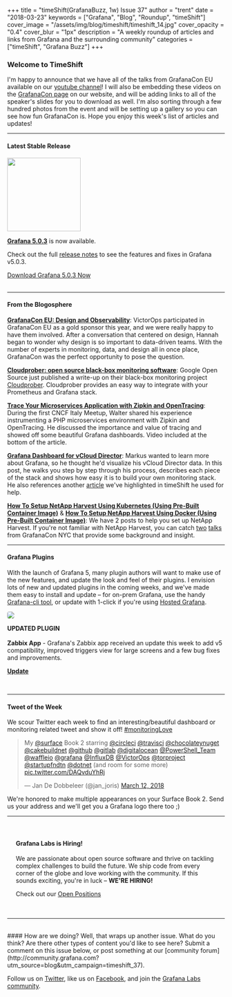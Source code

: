 +++
title = "timeShift(GrafanaBuzz, 1w) Issue 37"
author = "trent"
date = "2018-03-23"
keywords = ["Grafana", "Blog", "Roundup", "timeShift"]
cover_image = "/assets/img/blog/timeshift/timeshift_14.jpg"
cover_opacity = "0.4"
cover_blur = "1px"
description = "A weekly roundup of articles and links from Grafana and the surrounding community"
categories = ["timeShift", "Grafana Buzz"]
+++

### Welcome to TimeShift
I'm happy to announce that we have all of the talks from GrafanaCon EU available on our [youtube channel](https://www.youtube.com/playlist?list=PLDGkOdUX1UjpXR6BexaDoOIc0ksE2MzFI)! I will also be embedding these videos on the [GrafanaCon page](https://grafana.com/grafanacon) on our website, and will be adding links to all of the speaker's slides for you to download as well. I'm also sorting through a few hundred photos from the event and will be setting up a gallery so you can see how fun GrafanaCon is. Hope you enjoy this week's list of articles and updates!
<br />
<hr />

#### Latest Stable Release
<div class="row row--no-gutters blog-plugin-grid">
	<div class="col col--sm-3">
		<img src="/assets/img/blog/timeshift/grafana_release_icon.png" width="170" />
	</div>
	<div class="col col--sm-9">
		<p>
			<strong><a href="https://grafana.com/grafana/download?utm_source=blog&utm_campaign=timeshift_37" target="_blank">Grafana 5.0.3</a></strong> is now available.
		<p>
			Check out the full <a href="https://community.grafana.com/t/release-notes-v5-0-x/5250" target="_blank">release notes</a> to see the features and fixes in Grafana v5.0.3.
		</p>
		<a href="https://grafana.com/grafana/download?utm_source=blog&utm_campaign=timeshift_37" target="_blank" class="btn btn--primary">Download Grafana 5.0.3 Now</a>
	</div>
</div>


<br />
<hr />

#### From the Blogosphere
[**GrafanaCon EU: Design and Observability**](https://victorops.com/blog/grafanacon-eu-design-and-observability): VictorOps participated in GrafanaCon EU as a gold sponsor this year, and we were really happy to have them involved. After a conversation that centered on design, Hannah began to wonder why design is so important to data-driven teams. With the number of experts in monitoring, data, and design all in once place, GrafanaCon was the perfect opportunity to pose the question.

[**Cloudprober: open source black-box monitoring software**](https://opensource.googleblog.com/2018/03/cloudprober-open-source-black-box.html): Google Open Source just published a write-up on their black-box monitoring project [Cloudprober](http://github.com/google/cloudprober). Cloudprober provides an easy way to integrate with your Prometheus and Grafana stack.

[**Trace Your Microservices Application with Zipkin and OpenTracing**](https://www.cncf.io/blog/2018/03/19/trace-your-microservices-application-with-zipkin-and-opentracing/): During the first CNCF Italy Meetup, Walter shared his experience instrumenting a PHP microservices environment with Zipkin and OpenTracing. He discussed the importance and value of tracing and showed off some beautiful Grafana dashboards. Video included at the bottom of the article.

[**Grafana Dashboard for vCloud Director**](https://mycloudrevolution.com/en/2018/03/18/grafana-dashboard-for-vcloud-director/): Markus wanted to learn more about Grafana, so he thought he'd visualize his vCloud Director data. In this post, he walks you step by step through his process, describes each piece of the stack and shows how easy it is to build your own monitoring stack. He also references another [article](https://jorgedelacruz.uk/2017/07/26/looking-perfect-dashboard-influxdb-telegraf-grafana-part-viii-monitoring-veeam-using-veeam-enterprise-manager/) we've highlighted in timeShift he used for help.

[**How To Setup NetApp Harvest Using Kubernetes (Using Pre-Built Container Image)**](http://www.dburkland.com/how-to-setup-netapp-harvest-using-kubernetes-using-pre-built-container-image/) & [**How To Setup NetApp Harvest Using Docker (Using Pre-Built Container Image)**](http://www.dburkland.com/how-to-setup-netapp-harvest-using-docker-using-pre-built-container-image/): We have 2 posts to help you set up NetApp Harvest. If you're not familiar with NetApp Harvest, you can catch [two](https://www.youtube.com/watch?v=lUxch3sxSJs) [talks](https://www.youtube.com/watch?v=Wnclqc2rVf8) from GrafanaCon NYC that provide some background and insight.
<br />
<hr />

#### Grafana Plugins
With the launch of Grafana 5, many plugin authors will want to make use of the new features, and update the look and feel of their plugins. I envision lots of new and updated plugins in the coming weeks, and we've made them easy to install and update – for on-prem Grafana, use the handy <a href="http://docs.grafana.org/administration/cli/#grafana-cli?utm_source=blog&utm_campaign=timeshift_37" target="_blank">Grafana-cli tool</a>, or update with 1-click if you're using <a href="https://grafana.com/cloud/grafana?utm_source=blog&utm_campaign=timeshift_37" target="_blank">Hosted Grafana</a>.
<br />
<div class="blog-plugin">
	<div class="row row--md-gutters">
		<div class="col col--sm-2 blog-plugin-grid__item">
			<img style="border-radius: 4px;" src="https://grafana.com/api/plugins/alexanderzobnin-zabbix-app/versions/3.9.0/logos/large" />
		</div>
		<div class="col col--sm-10 blog-plugin-grid__item">
			<p>
				<div class="updated-plugin-tag"><strong>UPDATED PLUGIN</strong></div><br/>
				<strong>Zabbix App</strong> - Grafana's Zabbix app received an update this week to add v5 compatibility, improved triggers view for large screens and a few bug fixes and improvements. 
			</p>
			<p>
				<a class="btn btn-outline btn-small" href="https://grafana.com/plugins/alexanderzobnin-zabbix-app?utm_source=blog&utm_campaign=timeshift_37" target="_blank"><strong>Update</strong></a>
			</p>
		</div>
	</div>
</div>

<br />
<hr />
<div>
	<div class="row row--no-gutters">
		<div class="col col--sm-12">
			<h4>Tweet of the Week</h4>
			We scour Twitter each week to find an interesting/beautiful dashboard or monitoring related tweet and show it off! <a href="https://twitter.com/hashtag/monitoringlove?src=hash" target="_blank">#monitoringLove</a>
			<blockquote class="twitter-tweet" data-lang="en"><p lang="en" dir="ltr">My <a href="https://twitter.com/surface?ref_src=twsrc%5Etfw">@surface</a> Book 2 starring <a href="https://twitter.com/circleci?ref_src=twsrc%5Etfw">@circleci</a> <a href="https://twitter.com/travisci?ref_src=twsrc%5Etfw">@travisci</a> <a href="https://twitter.com/chocolateynuget?ref_src=twsrc%5Etfw">@chocolateynuget</a> <a href="https://twitter.com/cakebuildnet?ref_src=twsrc%5Etfw">@cakebuildnet</a> <a href="https://twitter.com/github?ref_src=twsrc%5Etfw">@github</a> <a href="https://twitter.com/gitlab?ref_src=twsrc%5Etfw">@gitlab</a> <a href="https://twitter.com/digitalocean?ref_src=twsrc%5Etfw">@digitalocean</a> <a href="https://twitter.com/PowerShell_Team?ref_src=twsrc%5Etfw">@PowerShell_Team</a> <a href="https://twitter.com/waffleio?ref_src=twsrc%5Etfw">@waffleio</a> <a href="https://twitter.com/grafana?ref_src=twsrc%5Etfw">@grafana</a> <a href="https://twitter.com/InfluxDB?ref_src=twsrc%5Etfw">@InfluxDB</a> <a href="https://twitter.com/VictorOps?ref_src=twsrc%5Etfw">@VictorOps</a> <a href="https://twitter.com/torproject?ref_src=twsrc%5Etfw">@torproject</a> <a href="https://twitter.com/startupfndtn?ref_src=twsrc%5Etfw">@startupfndtn</a> <a href="https://twitter.com/dotnet?ref_src=twsrc%5Etfw">@dotnet</a> (and room for some more) <a href="https://t.co/DAQvduYhRj">pic.twitter.com/DAQvduYhRj</a></p>&mdash; Jan De Dobbeleer (@jan_joris) <a href="https://twitter.com/jan_joris/status/973267064638070785?ref_src=twsrc%5Etfw">March 12, 2018</a></blockquote>
			<script async src="https://platform.twitter.com/widgets.js" charset="utf-8"></script>
			<p>We're honored to make multiple appearances on your Surface Book 2. Send us your address and we'll get you a Grafana logo there too ;)</p>
		</div>
	</div>
</div>

<hr />

<div style=" padding: 20px; background: url(/assets/img/blog/timeshift/polygon_texture_black.jpg); background-size: cover; border-radius: 4px;">
	<h4>Grafana Labs is Hiring!</h4>
	<p>We are passionate about open source software and thrive on tackling complex challenges to build the future. We ship code from every corner of the globe and love working with the community. If this sounds exciting, you're in luck – <strong>WE'RE HIRING!</strong></p>
	<p>Check out our <a class="btn btn-outline" href="https://grafana.com/about/hiring?utm_source=blog&utm_campaign=timeshift_37" target="_blank">Open Positions</a></p>
</div>


<hr />
<br />
#### How are we doing?
Well, that wraps up another issue. What do you think? Are there other types of content you'd like to see here? Submit a comment on this issue below, or post something at our [community forum](http://community.grafana.com?utm_source=blog&utm_campaign=timeshift_37).

Follow us on [Twitter](http://twitter.com/grafana), like us on [Facebook](http://facebook.com/grafana), and join the [Grafana Labs community](http://grafana.com/signup?utm_source=blog&utm_campaign=timeshift_37).



